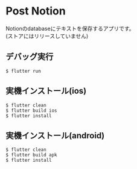 # Post Notion
Notionのdatabaseにテキストを保存するアプリです。<br>
(ストアにはリリースしていません)

## デバッグ実行
```
$ flutter run
```

## 実機インストール(ios)
```
$ flutter clean
$ flutter build ios
$ flutter install
```
## 実機インストール(android)
```
$ flutter clean
$ flutter build apk
$ flutter install
```
